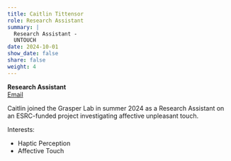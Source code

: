 ```yaml
---
title: Caitlin Tittensor
role: Research Assistant
summary: |
  Research Assistant - 
  UNTOUCH 
date: 2024-10-01
show_date: false
share: false
weight: 4
---
```

**Research Assistant**  
[Email](mailto:caitlin.tittensor@abdn.ac.uk)

Caitlin joined the Grasper Lab in summer 2024 as a Research Assistant on an ESRC-funded project investigating affective unpleasant 
touch.
  
  Interests:
  - Haptic Perception
  - Affective Touch

